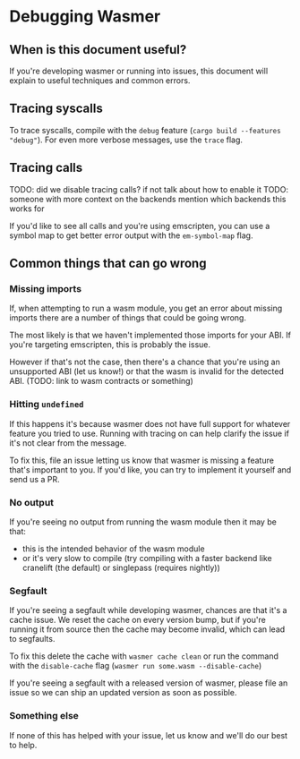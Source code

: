 # Debugging Wasmer

## When is this document useful?

If you're developing wasmer or running into issues, this document will explain to useful techniques and common errors.

## Tracing syscalls

To trace syscalls, compile with the `debug` feature (`cargo build --features "debug"`).  For even more verbose messages, use the `trace` flag.

## Tracing calls

TODO: did we disable tracing calls? if not talk about how to enable it
TODO: someone with more context on the backends mention which backends this works for

If you'd like to see all calls and you're using emscripten, you can use a symbol map to get better error output with the `em-symbol-map` flag.

## Common things that can go wrong

### Missing imports

If, when attempting to run a wasm module, you get an error about missing imports there are a number of things that could be going wrong.

The most likely is that we haven't implemented those imports for your ABI.  If you're targeting emscripten, this is probably the issue.

However if that's not the case, then there's a chance that you're using an unsupported ABI (let us know!) or that the wasm is invalid for the detected ABI.  (TODO: link to wasm contracts or something)

### Hitting `undefined`

If this happens it's because wasmer does not have full support for whatever feature you tried to use.  Running with tracing on can help clarify the issue if it's not clear from the message.

To fix this, file an issue letting us know that wasmer is missing a feature that's important to you.  If you'd like, you can try to implement it yourself and send us a PR.

### No output

If you're seeing no output from running the wasm module then it may be that:
- this is the intended behavior of the wasm module
- or it's very slow to compile (try compiling with a faster backend like cranelift (the default) or singlepass (requires nightly))

### Segfault

If you're seeing a segfault while developing wasmer, chances are that it's a cache issue.  We reset the cache on every version bump, but if you're running it from source then the cache may become invalid, which can lead to segfaults.

To fix this delete the cache with `wasmer cache clean` or run the command with the `disable-cache` flag (`wasmer run some.wasm --disable-cache`)

If you're seeing a segfault with a released version of wasmer, please file an issue so we can ship an updated version as soon as possible.

### Something else

If none of this has helped with your issue, let us know and we'll do our best to help.
